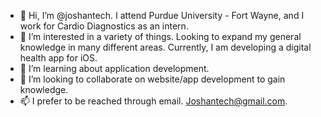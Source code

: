 - 👋 Hi, I’m @joshantech. I attend Purdue University - Fort Wayne, and I work for Cardio Diagnostics as an intern.
- 👀 I’m interested in a variety of things. Looking to expand my general knowledge in many different areas. Currently, I am developing a digital health app for iOS. 
- 🌱 I’m learning about application development. 
- 💞️ I’m looking to collaborate on website/app development to gain knowledge. 
- 📫 I prefer to be reached through email. Joshantech@gmail.com.

<!---
joshantech/joshantech is a ✨ special ✨ repository because its `README.md` (this file) appears on your GitHub profile.
You can click the Preview link to take a look at your changes.
--->

